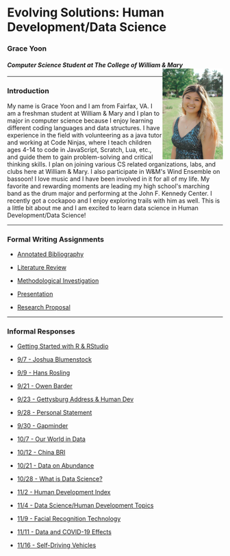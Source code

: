 # Evolving Solutions: Human Development/Data Science 

### Grace Yoon 
#### *Computer Science Student at The College of William & Mary* <img align="right" alt="drawing" src="GraceYoon.jpg" width="28%" height="28%"> 

---

### Introduction
My name is Grace Yoon and I am from Fairfax, VA. I am a freshman student at William & Mary and I plan to major in computer science because I enjoy learning different coding languages and data structures. I have experience in the field with volunteering as a java tutor and working at Code Ninjas, where I teach children ages 4-14 to code in JavaScript, Scratch, Lua, etc., and guide them to gain problem-solving and critical thinking skills. I plan on joining various CS related organizations, labs, and clubs here at William & Mary. I also participate in W&M's Wind Ensemble on bassoon! I love music and I have been involved in it for all of my life. My favorite and rewarding moments are leading my high school's marching band as the drum major and performing at the John F. Kennedy Center. I recently got a cockapoo and I enjoy exploring trails with him as well. This is a little bit about me and I am excited to learn data science in Human Development/Data Science!

---

### Formal Writing Assignments

- [Annotated Bibliography](AnnotatedBibliography.md)

- [Literature Review](LitReview.md)

- [Methodological Investigation](Methods.md)

- [Presentation]()

- [Research Proposal]()

---

### Informal Responses

- [Getting Started with R & RStudio](1.4.md)

- [9/7 - Joshua Blumenstock](Blumenstock.md)

- [9/9 - Hans Rosling](Rosling.md)

- [9/21 - Owen Barder](Barder.md)

- [9/23 - Gettysburg Address & Human Dev](Sept23Essay.md)

- [9/28 - Personal Statement](Sept28Essay.md)

- [9/30 - Gapminder](Sept30Gapminder.md)

- [10/7 - Our World in Data](Oct7Essay.md)

- [10/12 - China BRI](BRI.md)

- [10/21 - Data on Abundance](Oct21Essay.md)

- [10/28 - What is Data Science?](Oct28Essay.md)

- [11/2 - Human Development Index](Nov2Essay.md)

- [11/4 - Data Science/Human Development Topics](Nov4Essay.md)

- [11/9 - Facial Recognition Technology](Nov9Essay.md)

- [11/11 - Data and COVID-19 Effects](Nov11Essay.md)

- [11/16 - Self-Driving Vehicles](Nov16Essay.md)
